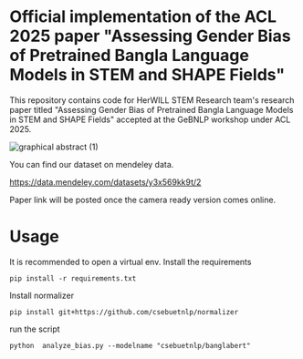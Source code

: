 # Official implementation of the ACL 2025 paper "Assessing Gender Bias of Pretrained Bangla Language Models in STEM and SHAPE Fields"

This repository contains code for HerWILL STEM Research team's research paper titled "Assessing Gender Bias of Pretrained Bangla Language Models in STEM and SHAPE Fields" accepted at the GeBNLP workshop under ACL 2025.

![graphical abstract (1)](https://github.com/user-attachments/assets/64914bd3-b182-4a1f-a887-991524cea15e)

You can find our dataset on mendeley data.

https://data.mendeley.com/datasets/y3x569kk9t/2

Paper link will be posted once the camera ready version comes online.

# Usage
It is recommended to open a virtual env.
Install the requirements
```
pip install -r requirements.txt
```
Install normalizer
```
pip install git+https://github.com/csebuetnlp/normalizer
```
run the script
```
python  analyze_bias.py --modelname "csebuetnlp/banglabert"
```

